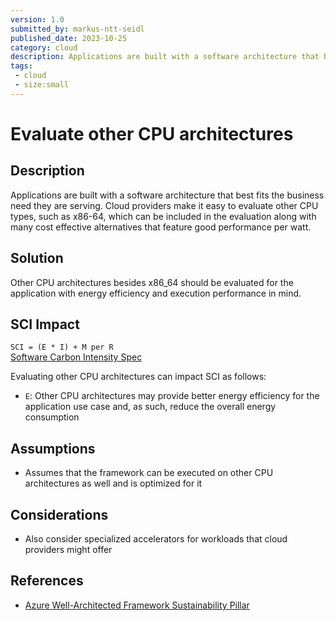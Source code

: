 ```yaml
---
version: 1.0
submitted_by: markus-ntt-seidl
published_date: 2023-10-25
category: cloud
description: Applications are built with a software architecture that best fits the business need they are serving. Cloud providers make it easy to evaluate other CPU types
tags: 
 - cloud
 - size:small
---
```


# Evaluate other CPU architectures

## Description

Applications are built with a software architecture that best fits the business need they are serving. Cloud providers make it easy to evaluate other CPU types, such as x86-64, which can be included in the evaluation along with many cost effective alternatives that feature good performance per watt.


## Solution

Other CPU architectures besides x86_64 should be evaluated for the application with energy efficiency and execution performance in mind.

## SCI Impact

`SCI = (E * I) + M per R`  
[Software Carbon Intensity Spec](https://grnsft.org/sci)

Evaluating other CPU architectures can impact SCI as follows:

- `E`: Other CPU architectures may provide better energy efficiency for the application use case and, as such, reduce the overall energy consumption

## Assumptions

- Assumes that the framework can be executed on other CPU architectures as well and is optimized for it

## Considerations

- Also consider specialized accelerators for workloads that cloud providers might offer

## References

- [Azure Well-Architected Framework Sustainability Pillar](https://learn.microsoft.com/en-us/azure/architecture/framework/sustainability/sustainability-application-design)

